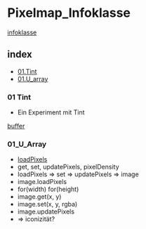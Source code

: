 # Pixelmap_Infoklasse

[infoklasse](https://github.com/infoklasse/introduction)

## index
- [01.Tint](#01-tint)
- [01.U_array](#01_U_Array)


### 01 Tint
- Ein Experiment mit Tint



[buffer](https://appdividend.com/2019/03/26/javascript-arraybuffer-example-arraybuffer-object-tutorial/)


### 01_U_Array
- [loadPixels](https://p5js.org/reference/#/p5/loadPixels)
- get, set, updatePixels, pixelDensity
- loadPixels => set => updatePixels => image
- image.loadPixels
- for(width) for(height)
- image.get(x, y)
- image.set(x, y, rgba)
- image.updatePixels
- => iconizität?